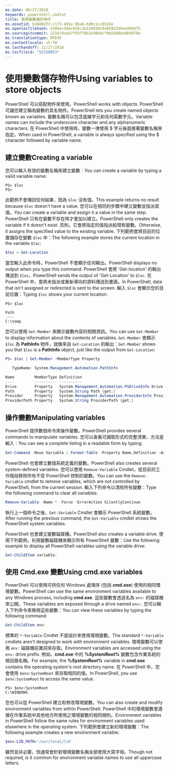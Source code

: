 ```yaml
---
ms.date: 08/27/2018
keywords: powershell,cmdlet
title: 使用變數儲存物件
ms.assetid: b1688d73-c173-491e-9ba6-6d0c1cc852de
ms.openlocfilehash: d166ec58dc658c1b134030c9a9592249ee40d4f5
ms.sourcegitcommit: 221b7daab7f597f8b2e4864cf9b5d9dda9b9879b
ms.translationtype: MTE95
ms.contentlocale: zh-TW
ms.lasthandoff: 11/27/2018
ms.locfileid: "52320953"
---
```

# <a name="using-variables-to-store-objects"></a><span data-ttu-id="1c967-103">使用變數儲存物件</span><span class="sxs-lookup"><span data-stu-id="1c967-103">Using variables to store objects</span></span>

<span data-ttu-id="1c967-104">PowerShell 可以搭配物件來使用。</span><span class="sxs-lookup"><span data-stu-id="1c967-104">PowerShell works with objects.</span></span> <span data-ttu-id="1c967-105">PowerShell 可讓您建立稱為變數的具名物件。</span><span class="sxs-lookup"><span data-stu-id="1c967-105">PowerShell lets you create named objects known as variables.</span></span>
<span data-ttu-id="1c967-106">變數名稱可以包含底線字元和任何英數字元。</span><span class="sxs-lookup"><span data-stu-id="1c967-106">Variable names can include the underscore character and any alphanumeric characters.</span></span> <span data-ttu-id="1c967-107">在 PowerShell 中使用時，變數一律使用 \$ 字元後面接著變數名稱來指定。</span><span class="sxs-lookup"><span data-stu-id="1c967-107">When used in PowerShell, a variable is always specified using the \$ character followed by variable name.</span></span>

## <a name="creating-a-variable"></a><span data-ttu-id="1c967-108">建立變數</span><span class="sxs-lookup"><span data-stu-id="1c967-108">Creating a variable</span></span>

<span data-ttu-id="1c967-109">您可以輸入有效的變數名稱來建立變數︰</span><span class="sxs-lookup"><span data-stu-id="1c967-109">You can create a variable by typing a valid variable name:</span></span>

```
PS> $loc
PS>
```

<span data-ttu-id="1c967-110">此範例不會傳回任何結果，因為 `$loc` 沒有值。</span><span class="sxs-lookup"><span data-stu-id="1c967-110">This example returns no result because `$loc` doesn't have a value.</span></span> <span data-ttu-id="1c967-111">您可以在相同的步驟中建立變數並指派其值。</span><span class="sxs-lookup"><span data-stu-id="1c967-111">You can create a variable and assign it a value in the same step.</span></span> <span data-ttu-id="1c967-112">PowerShell 只有在變數不存在時才會加以建立。</span><span class="sxs-lookup"><span data-stu-id="1c967-112">PowerShell only creates the variable if it doesn't exist.</span></span>
<span data-ttu-id="1c967-113">否則，它會將指定的值指派給現有變數。</span><span class="sxs-lookup"><span data-stu-id="1c967-113">Otherwise, it assigns the specified value to the existing variable.</span></span> <span data-ttu-id="1c967-114">下列範例會將目前的位置儲存在變數 `$loc` 中：</span><span class="sxs-lookup"><span data-stu-id="1c967-114">The following example stores the current location in the variable `$loc`:</span></span>

```powershell
$loc = Get-Location
```

<span data-ttu-id="1c967-115">當您輸入此命令時，PowerShell 不會顯示任何輸出。</span><span class="sxs-lookup"><span data-stu-id="1c967-115">PowerShell displays no output when you type this command.</span></span> <span data-ttu-id="1c967-116">PowerShell 會將 'Get-location' 的輸出傳送到 `$loc`。</span><span class="sxs-lookup"><span data-stu-id="1c967-116">PowerShell sends the output of 'Get-Location' to `$loc`.</span></span> <span data-ttu-id="1c967-117">在 PowerShell 中，會將未指派或重新導向的資料傳送到畫面。</span><span class="sxs-lookup"><span data-stu-id="1c967-117">In PowerShell, data that isn't assigned or redirected is sent to the screen.</span></span> <span data-ttu-id="1c967-118">輸入 `$loc` 會顯示您的目前位置：</span><span class="sxs-lookup"><span data-stu-id="1c967-118">Typing `$loc` shows your current location:</span></span>

```
PS> $loc

Path
----
C:\temp
```

<span data-ttu-id="1c967-119">您可以使用 `Get-Member` 來顯示變數內容的相關資訊。</span><span class="sxs-lookup"><span data-stu-id="1c967-119">You can use `Get-Member` to display information about the contents of variables.</span></span> <span data-ttu-id="1c967-120">`Get-Member` 會顯示 `$loc` 為 **PathInfo** 物件，就像來自 `Get-Location` 的輸出：</span><span class="sxs-lookup"><span data-stu-id="1c967-120">`Get-Member` shows you that `$loc` is a **PathInfo** object, just like the output from `Get-Location`:</span></span>

```powershell
PS> $loc | Get-Member -MemberType Property

   TypeName: System.Management.Automation.PathInfo

Name         MemberType Definition
----         ---------- ----------
Drive        Property   System.Management.Automation.PSDriveInfo Drive {get;}
Path         Property   System.String Path {get;}
Provider     Property   System.Management.Automation.ProviderInfo Provider {...
ProviderPath Property   System.String ProviderPath {get;}
```

## <a name="manipulating-variables"></a><span data-ttu-id="1c967-121">操作變數</span><span class="sxs-lookup"><span data-stu-id="1c967-121">Manipulating variables</span></span>

<span data-ttu-id="1c967-122">PowerShell 提供數個命令來操作變數。</span><span class="sxs-lookup"><span data-stu-id="1c967-122">PowerShell provides several commands to manipulate variables.</span></span> <span data-ttu-id="1c967-123">您可以查看可讀取形式的完整清單，方法是輸入︰</span><span class="sxs-lookup"><span data-stu-id="1c967-123">You can see a complete listing in a readable form by typing:</span></span>

```powershell
Get-Command -Noun Variable | Format-Table -Property Name,Definition -AutoSize -Wrap
```

<span data-ttu-id="1c967-124">PowerShell 也會建立數個系統定義的變數。</span><span class="sxs-lookup"><span data-stu-id="1c967-124">PowerShell also creates several system-defined variables.</span></span> <span data-ttu-id="1c967-125">您可以使用 `Remove-Variable` Cmdlet，從目前的工作階段移除所有不受 PowerShell 控制的變數。</span><span class="sxs-lookup"><span data-stu-id="1c967-125">You can use the `Remove-Variable` cmdlet to remove variables, which are not controlled by PowerShell, from the current session.</span></span> <span data-ttu-id="1c967-126">輸入下列命令以清除所有變數：</span><span class="sxs-lookup"><span data-stu-id="1c967-126">Type the following command to clear all variables:</span></span>

```powershell
Remove-Variable -Name * -Force -ErrorAction SilentlyContinue
```

<span data-ttu-id="1c967-127">執行上一個命令之後，`Get-Variable` Cmdlet 會顯示 PowerShell 系統變數。</span><span class="sxs-lookup"><span data-stu-id="1c967-127">After running the previous command, the `Get-Variable` cmdlet shows the PowerShell system variables.</span></span>

<span data-ttu-id="1c967-128">PowerShell 也會建立變數磁碟機。</span><span class="sxs-lookup"><span data-stu-id="1c967-128">PowerShell also creates a variable drive.</span></span> <span data-ttu-id="1c967-129">使用下列範例，利用變數磁碟機來顯示所有 PowerShell 變數：</span><span class="sxs-lookup"><span data-stu-id="1c967-129">Use the following example to display all PowerShell variables using the variable drive:</span></span>

```powershell
Get-ChildItem variable:
```

## <a name="using-cmdexe-variables"></a><span data-ttu-id="1c967-130">使用 Cmd.exe 變數</span><span class="sxs-lookup"><span data-stu-id="1c967-130">Using cmd.exe variables</span></span>

<span data-ttu-id="1c967-131">PowerShell 可以使用可供任何 Windows 處理序 (包括 **cmd.exe**) 使用的相同環境變數。</span><span class="sxs-lookup"><span data-stu-id="1c967-131">PowerShell can use the same environment variables available to any Windows process, including **cmd.exe**.</span></span> <span data-ttu-id="1c967-132">這些變數會透過名為 `env:` 的磁碟機來公開。</span><span class="sxs-lookup"><span data-stu-id="1c967-132">These variables are exposed through a drive named `env:`.</span></span> <span data-ttu-id="1c967-133">您可以輸入下列命令來檢視這些變數：</span><span class="sxs-lookup"><span data-stu-id="1c967-133">You can view these variables by typing the following command:</span></span>

```powershell
Get-ChildItem env:
```

<span data-ttu-id="1c967-134">標準的 `*-Variable` Cmdlet 不是設計來使用環境變數。</span><span class="sxs-lookup"><span data-stu-id="1c967-134">The standard `*-Variable` cmdlets aren't designed to work with environment variables.</span></span> <span data-ttu-id="1c967-135">環境變數可以使用 `env:` 磁碟機前置詞來存取。</span><span class="sxs-lookup"><span data-stu-id="1c967-135">Environment variables are accessed using the `env:` drive prefix.</span></span> <span data-ttu-id="1c967-136">例如，**cmd.exe** 中的 **%SystemRoot%** 變數包含作業系統的根目錄名稱。</span><span class="sxs-lookup"><span data-stu-id="1c967-136">For example, the **%SystemRoot%** variable in **cmd.exe** contains the operating system's root directory name.</span></span> <span data-ttu-id="1c967-137">在 PowerShell 中，您會使用 `$env:SystemRoot` 來存取相同的值。</span><span class="sxs-lookup"><span data-stu-id="1c967-137">In PowerShell, you use `$env:SystemRoot` to access the same value.</span></span>

```
PS> $env:SystemRoot
C:\WINDOWS
```

<span data-ttu-id="1c967-138">您也可以從 PowerShell 建立和修改環境變數。</span><span class="sxs-lookup"><span data-stu-id="1c967-138">You can also create and modify environment variables from within PowerShell.</span></span> <span data-ttu-id="1c967-139">PowerShell 中的環境變數會遵循在作業系統中其他地方所使用之環境變數的相同規則。</span><span class="sxs-lookup"><span data-stu-id="1c967-139">Environment variables in PowerShell follow the same rules for environment variables used elsewhere in the operating system.</span></span> <span data-ttu-id="1c967-140">下列範例會建立新的環境變數：</span><span class="sxs-lookup"><span data-stu-id="1c967-140">The following example creates a new environment variable:</span></span>

```powershell
$env:LIB_PATH='/usr/local/lib'
```

<span data-ttu-id="1c967-141">雖然並非必要，但通常會針對環境變數名稱全部使用大寫字母。</span><span class="sxs-lookup"><span data-stu-id="1c967-141">Though not required, is it common for environment variable names to use all uppercase letters.</span></span>
